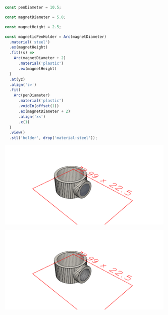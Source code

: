 ```JavaScript
const penDiameter = 10.5;
```

```JavaScript
const magnetDiameter = 5.0;
```

```JavaScript
const magnetHeight = 2.5;
```

```JavaScript
const magneticPenHolder = Arc(magnetDiameter)
  .material('steel')
  .ex(magnetHeight)
  .fit((s) =>
    Arc(magnetDiameter + 2)
      .material('plastic')
      .ex(magnetHeight)
  )
  .at(yz)
  .align('z>')
  .fit(
    Arc(penDiameter)
      .material('plastic')
      .voidIn(offset(1))
      .ex(magnetDiameter + 2)
      .align('x<')
      .x(1)
  )
  .view()
  .stl('holder', drop('material:steel'));
```

![Image](holder.md.0.png)

![Image](holder.md.1.png)
